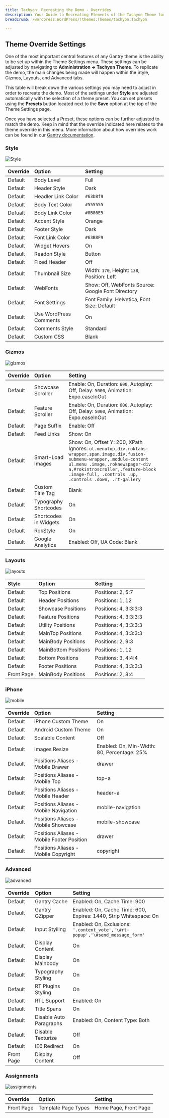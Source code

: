 ```yaml
---
title: Tachyon: Recreating the Demo - Overrides
description: Your Guide to Recreating Elements of the Tachyon Theme for WordPress
breadcrumb: /wordpress:WordPress/!themes:Themes/tachyon:Tachyon

---
```


Theme Override Settings
-----

One of the most important central features of any Gantry theme is the ability to be set up within the Theme Settings menu. These settings can be adjusted by navigating to **Administration -> Tachyon Theme**. To replicate the demo, the main changes being made will happen within the Style, Gizmos, Layouts, and Advanced tabs.

This table will break down the various settings you may need to adjust in order to recreate the demo. Most of the settings under **Style** are adjusted automatically with the selection of a theme preset. You can set presets using the **Presets** button located next to the **Save** option at the top of the Theme Settings page.

Once you have selected a Preset, these options can be further adjusted to match the demo. Keep in mind that the override indicated here relates to the theme override in this menu. More information about how overrides work can be found in our [Gantry documentation][override].

### Style

![Style][style]

| Override | Option                 | Setting                                           |  
| :------- | :--------------------- | :------------------------------------------------ |  
| Default  | Body Level             | Full                                              |  
| Default  | Header Style           | Dark                                              |  
| Default  | Headler Link Color     | `#63b8f9`                                         |  
| Default  | Body Text Color        | `#555555`                                         |  
| Defualt  | Body Link Color        | `#0B86E5`                                         |  
| Default  | Accent Style           | Orange                                            |  
| Default  | Footer Style           | Dark                                              |  
| Default  | Font Link Color        | `#63B8F9`                                         |  
| Default  | Widget Hovers          | On                                                |  
| Default  | Readon Style           | Button                                            |  
| Default  | Fixed Header           | Off                                               |  
| Default  | Thumbnail Size         | Width: `170`, Height: `138`, Position: Left       |  
| Default  | WebFonts               | Show: Off, WebFonts Source: Google Font Directory |  
| Default  | Font Settings          | Font Family: Helvetica, Font Size: Default        |  
| Default  | Use WordPress Comments | On                                                |  
| Default  | Comments Style         | Standard                                          |  
| Default  | Custom CSS             | Blank                                             |  

### Gizmos

![gizmos][gizmos]

| Override | Option                | Setting                                                                                                                                                                                                                                                     |  
| :------- | :-------------------- | :---------------------------------------------------------------------------------------------------------------------------------------------------------------------------------------------------------------------------------------------------------- |  
| Default  | Showcase Scroller     | Enable: On, Duration: `600`, Autoplay: Off, Delay: `5000`, Animation: Expo.easeInOut                                                                                                                                                                        |  
| Default  | Feature Scroller      | Enable: On, Duration: `600`, Autoplay: Off, Delay: `5000`, Animation: Expo.easeInOut                                                                                                                                                                        |  
| Default  | Page Suffix           | Enable: Off                                                                                                                                                                                                                                                 |  
| Default  | Feed Links            | Show: On                                                                                                                                                                                                                                                    |  
| Default  | Smart-Load Images     | Show: On, Offset Y: 200, XPath Ignores: `ul.menutop,div.roktabs-wrapper,span.image,div.fusion-submenu-wrapper,.module-content ul.menu .image,.roknewspager-div a,#rokintroscroller,.feature-block .image-full, .controls .up, .controls .down, .rt-gallery` |  
| Default  | Custom Title Tag      | Blank                                                                                                                                                                                                                                                       |  
| Default  | Typography Shortcodes | On                                                                                                                                                                                                                                                          |  
| Default  | Shortcodes in Widgets | On                                                                                                                                                                                                                                                          |  
| Default  | RokStyle              | On                                                                                                                                                                                                                                                          |  
| Default  | Google Analytics      | Enabled: Off, UA Code: Blank                                                                                                                                                                                                                                |  

### Layouts

![layouts][layouts]

|   Style    |        Option        |        Setting        |
| :--------- | :------------------- | :-------------------- |
| Default    | Top Positions        | Positions: 2, 5:7     |
| Default    | Header Positions     | Positions: 1, 12      |
| Default    | Showcase Positions   | Positions: 4, 3:3:3:3 |
| Default    | Feature Positions    | Positions: 4, 3:3:3:3 |
| Default    | Utility Positions    | Positions: 4, 3:3:3:3 |
| Default    | MainTop Positions    | Positions: 4, 3:3:3:3 |
| Default    | MainBody Positions   | Positions: 2, 9:3     |
| Default    | MainBottom Positions | Positions: 1, 12      |
| Default    | Bottom Positions     | Positions: 3, 4:4:4   |
| Default    | Footer Positions     | Positions: 4, 3:3:3:3 |
| Front Page | MainBody Positions   | Positions: 2, 8:4     |

### iPhone

![mobile][mobile]

| Override | Option                                     | Setting                                     |  
| :------- | :----------------------------------------- | :------------------------------------------ |  
| Default  | iPhone Custom Theme                        | On                                          |  
| Default  | Android Custom Theme                       | On                                          |  
| Default  | Scalable Content                           | Off                                         |  
| Default  | Images Resize                              | Enabled: On, Min-Width: 80, Percentage: 25% |  
| Default  | Positions Aliases - Mobile Drawer          | drawer                                      |  
| Default  | Positions Aliases - Mobile Top             | top-a                                       |  
| Default  | Positions Aliases - Mobile Header          | header-a                                    |  
| Default  | Positions Aliases - Mobile Navigation      | mobile-navigation                           |  
| Default  | Positions Aliases - Mobile Showcase        | mobile-showcase                             |  
| Default  | Positions Aliases - Mobile Footer Position | drawer                                      |  
| Default  | Positions Aliases - Mobile Copyright       | copyright                                   |  

### Advanced

![advanced][advanced]

| Override   | Option                  | Setting                                                                       |  
| :--------- | :---------------------- | :---------------------------------------------------------------------------- |  
| Default    | Gantry Cache            | Enabled: On, Cache Time: 900                                                  |  
| Default    | Gantry GZipper          | Enabled: On, Cache Time: 600, Expires: 1440, Strip Whitespace: On             |  
| Default    | Input Styiling          | Enabled: On, Exclusions: `'.content_vote','\#rt-popup','\#send_message_form'` |  
| Default    | Display Content         | On                                                                            |  
| Default    | Display Mainbody        | On                                                                            |  
| Default    | Typography Styling      | On                                                                            |  
| Default    | RT Plugins Styling      | On                                                                            |  
| Default    | RTL Support             | Enabled: On                                                                   |  
| Default    | Title Spans             | On                                                                            |  
| Default    | Disable Auto Paragraphs | Enabled: On, Content Type: Both                                               |  
| Default    | Disable Texturize       | Off                                                                           |  
| Default    | IE6 Redirect            | On                                                                            |  
| Front Page | Display Content         | Off                                                                           |  

### Assignments

![assignments][assignments]

| Override    | Option              | Setting               |
| :---------- | :----------         | :----------           |
| Front Page  | Template Page Types | Home Page, Front Page |

[override]: http://docs.gantry.org/gantry4/configure
[style]: assets/setstyle.jpeg
[assignments]: assets/setassignments.jpg
[advanced]: assets/setadvanced.jpeg
[mobile]: assets/setiphone.jpeg
[layouts]: assets/setlayouts.jpeg
[gizmos]: assets/setgizmos.jpeg
